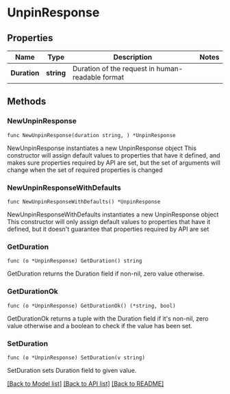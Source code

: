 # UnpinResponse

## Properties

Name | Type | Description | Notes
------------ | ------------- | ------------- | -------------
**Duration** | **string** | Duration of the request in human-readable format | 

## Methods

### NewUnpinResponse

`func NewUnpinResponse(duration string, ) *UnpinResponse`

NewUnpinResponse instantiates a new UnpinResponse object
This constructor will assign default values to properties that have it defined,
and makes sure properties required by API are set, but the set of arguments
will change when the set of required properties is changed

### NewUnpinResponseWithDefaults

`func NewUnpinResponseWithDefaults() *UnpinResponse`

NewUnpinResponseWithDefaults instantiates a new UnpinResponse object
This constructor will only assign default values to properties that have it defined,
but it doesn't guarantee that properties required by API are set

### GetDuration

`func (o *UnpinResponse) GetDuration() string`

GetDuration returns the Duration field if non-nil, zero value otherwise.

### GetDurationOk

`func (o *UnpinResponse) GetDurationOk() (*string, bool)`

GetDurationOk returns a tuple with the Duration field if it's non-nil, zero value otherwise
and a boolean to check if the value has been set.

### SetDuration

`func (o *UnpinResponse) SetDuration(v string)`

SetDuration sets Duration field to given value.



[[Back to Model list]](../README.md#documentation-for-models) [[Back to API list]](../README.md#documentation-for-api-endpoints) [[Back to README]](../README.md)


